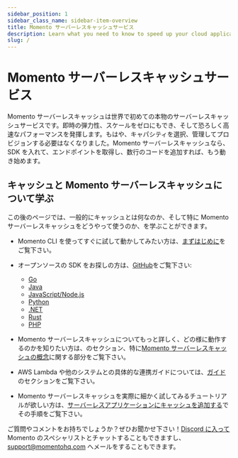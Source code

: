 ```yaml
---
sidebar_position: 1
sidebar_class_name: sidebar-item-overview
title: Momento サーバーレスキャッシュサービス
description: Learn what you need to know to speed up your cloud application with the world's easiest serverless cache.
slug: /
---
```


<head>
  <meta name="google-site-verification" content="jXAJxglm5PRXRtL0R8kfGf80Xs1WM3IVAwAUPJC23lI" />
</head>

# Momento サーバーレスキャッシュサービス

Momento サーバーレスキャッシュは世界で初めての本物のサーバーレスキャッシュサービスです。即時の弾力性、スケールをゼロにもでき、そして恐ろしく高速なパフォーマンスを発揮します。もはや、キャパシティを選択、管理してプロビジョンする必要はなくなりました。Momento サーバーレスキャッシュなら、SDK を入れて、エンドポイントを取得し、数行のコードを追加すれば、もう動き始めます。

## キャッシュと Momento サーバーレスキャッシュについて学ぶ

この後のページでは、一般的にキャッシュとは何なのか、そして特に Momento サーバーレスキャッシュをどうやって使うのか、を学ぶことができます。

- Momento CLI を使ってすぐに試して動かしてみたい方は、[まずはじめに](./getting-started)をご覧下さい。

- オープンソースの SDK をお探しの方は、[GitHub](https://github.com/momentohq)をご覧下さい:

  - [Go](https://github.com/momentohq/client-sdk-go)
  - [Java](https://github.com/momentohq/client-sdk-java)
  - [JavaScript/Node.js](https://github.com/momentohq/client-sdk-javascript)
  - [Python](https://github.com/momentohq/client-sdk-python)
  - [.NET](https://github.com/momentohq/client-sdk-dotnet)
  - [Rust](https://github.com/momentohq/client-sdk-rust)
  - [PHP](https://github.com/momentohq/client-sdk-php)

- Momento サーバーレスキャッシュについてもっと詳しく、どの様に動作するのかを知りたい方は、のセクション、特に[Momento サーバーレスキャッシュの概念](./learn/how-it-works)に関する部分をご覧下さい。

- AWS Lambda や他のシステムとの具体的な連携ガイドについては、[ガイド](./develop/guides)のセクションをご覧下さい。

- Momento サーバーレスキャッシュを実際に細かく試してみるチュートリアルが欲しい方は、[サーバーレスアプリケーションにキャッシュを追加する](./develop/tutorials/serverless-cache-walkthrough)でその手順をご覧下さい。

ご質問やコメントをお持ちでしょうか？ぜひお聞かせ下さい！[Discord に入って](https://discord.com/invite/3HkAKjUZGq)Momento のスペシャリストとチャットすることもできますし、[support@momentohq.com](mailto:support@momentohq.com) へメールをすることもできます。
